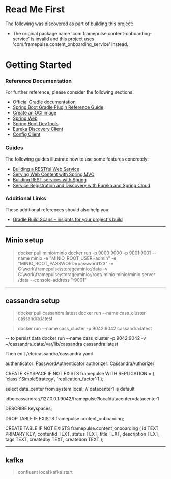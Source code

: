 # Read Me First
The following was discovered as part of building this project:

* The original package name 'com.framepulse.content-onboarding-service' is invalid and this project uses 'com.framepulse.content_onboarding_service' instead.

# Getting Started

### Reference Documentation
For further reference, please consider the following sections:

* [Official Gradle documentation](https://docs.gradle.org)
* [Spring Boot Gradle Plugin Reference Guide](https://docs.spring.io/spring-boot/3.4.0/gradle-plugin)
* [Create an OCI image](https://docs.spring.io/spring-boot/3.4.0/gradle-plugin/packaging-oci-image.html)
* [Spring Web](https://docs.spring.io/spring-boot/3.4.0/reference/web/servlet.html)
* [Spring Boot DevTools](https://docs.spring.io/spring-boot/3.4.0/reference/using/devtools.html)
* [Eureka Discovery Client](https://docs.spring.io/spring-cloud-netflix/reference/spring-cloud-netflix.html#_service_discovery_eureka_clients)
* [Config Client](https://docs.spring.io/spring-cloud-config/reference/client.html)

### Guides
The following guides illustrate how to use some features concretely:

* [Building a RESTful Web Service](https://spring.io/guides/gs/rest-service/)
* [Serving Web Content with Spring MVC](https://spring.io/guides/gs/serving-web-content/)
* [Building REST services with Spring](https://spring.io/guides/tutorials/rest/)
* [Service Registration and Discovery with Eureka and Spring Cloud](https://spring.io/guides/gs/service-registration-and-discovery/)

### Additional Links
These additional references should also help you:

* [Gradle Build Scans – insights for your project's build](https://scans.gradle.com#gradle)


---- 
Minio setup
----
> docker pull minio/minio
> docker run -p 9000:9000 -p 9001:9001 --name minio -e "MINIO_ROOT_USER=admin"   -e "MINIO_ROOT_PASSWORD=password123" -v C:\work\framepulse\storage\minio:/data -v C:\work\framepulse\storage\minio:/root/.minio minio/minio server /data --console-address ":9001"

----
cassandra setup
----
> docker pull cassandra:latest
> docker run --name cass_cluster cassandra:latest

>docker run --name cass_cluster -p 9042:9042 cassandra:latest

-- to persist data
docker run --name cass_cluster -p 9042:9042 -v ~/cassandra_data:/var/lib/cassandra cassandra:latest

Then edit /etc/cassandra/cassandra.yaml

authenticator: PasswordAuthenticator
authorizer: CassandraAuthorizer

CREATE KEYSPACE IF NOT EXISTS framepulse
WITH REPLICATION = {
'class':'SimpleStrategy',
'replication_factor':1
};

select data_center from system.local; // datacenter1 is default

jdbc:cassandra://127.0.0.1:9042/framepulse?localdatacenter=datacenter1

DESCRIBE keyspaces;

DROP TABLE IF EXISTS framepulse.content_onboarding;

CREATE TABLE IF NOT EXISTS
framepulse.content_onboarding
(
    id TEXT PRIMARY KEY,
    contentid TEXT,
    status TEXT,
    title TEXT,
    description TEXT,
    tags TEXT,
    createdby TEXT,
    createdon TEXT
);

---
kafka
---
> confluent local kafka start


